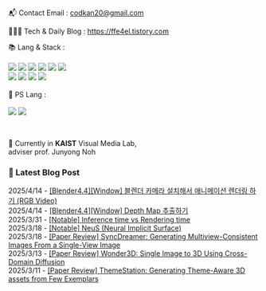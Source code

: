 
📬  Contact Email : codkan20@gmail.com

👨🏻‍💻  Tech & Daily Blog : https://ffe4el.tistory.com

<!-- 사용하는 언어와 도구들 -->
📚  Lang & Stack :<br><br>
<img src="https://img.shields.io/badge/python-3776AB?style=for-the-badge&logo=python&logoColor=white">
<img src="https://img.shields.io/badge/c++-00599C?style=for-the-badge&logo=c%2B%2B&logoColor=white">
<img src="https://img.shields.io/badge/java-007396?style=for-the-badge&logo=java&logoColor=white">
<img src="https://img.shields.io/badge/html5-E34F26?style=for-the-badge&logo=html5&logoColor=white">
<img src="https://img.shields.io/badge/css-1572B6?style=for-the-badge&logo=css3&logoColor=white">
<img src="https://img.shields.io/badge/javascript-F7DF1E?style=for-the-badge&logo=javascript&logoColor=black"><br>
<img src="https://img.shields.io/badge/spring-6DB33F?style=for-the-badge&logo=spring&logoColor=white">
<img src="https://img.shields.io/badge/springboot-6DB33F?style=for-the-badge&logo=springboot&logoColor=white">
<img src="https://img.shields.io/badge/django-092E20?style=for-the-badge&logo=django&logoColor=white">
<img src="https://img.shields.io/badge/flask-000000?style=for-the-badge&logo=flask&logoColor=white">
<br><br>
🧩  PS Lang :<br><br>
<img src="https://img.shields.io/badge/python-3776AB?style=for-the-badge&logo=python&logoColor=white">
<img src="https://img.shields.io/badge/c++-00599C?style=for-the-badge&logo=c%2B%2B&logoColor=white">

<br> 

🏫 Currently in **KAIST** Visual Media Lab, <br>
adviser prof. Junyong Noh 

<h3>🤩 Latest Blog Post</h3>
2025/4/14 - <a href='https://ffe4el.tistory.com/155'>[Blender4.4][Window] 블렌더 카메라 설치해서 애니메이션 렌더링 하기 (RGB Video)</a><br>
2025/4/14 - <a href='https://ffe4el.tistory.com/154'>[Blender4.4][Window] Depth Map 추출하기</a><br>
2025/3/31 - <a href='https://ffe4el.tistory.com/153'>[Notable] Inference time vs Rendering time</a><br>
2025/3/18 - <a href='https://ffe4el.tistory.com/152'>[Notable] NeuS (Neural Implicit Surface)</a><br>
2025/3/18 - <a href='https://ffe4el.tistory.com/151'>[Paper Review] SyncDreamer: Generating Multiview-Consistent Images From a Single-View Image</a><br>
2025/3/13 - <a href='https://ffe4el.tistory.com/150'>[Paper Review] Wonder3D: Single Image to 3D Using Cross-Domain Diffusion</a><br>
2025/3/11 - <a href='https://ffe4el.tistory.com/149'>[Paper Review] ThemeStation: Generating Theme-Aware 3D assets from Few Exemplars</a><br>
